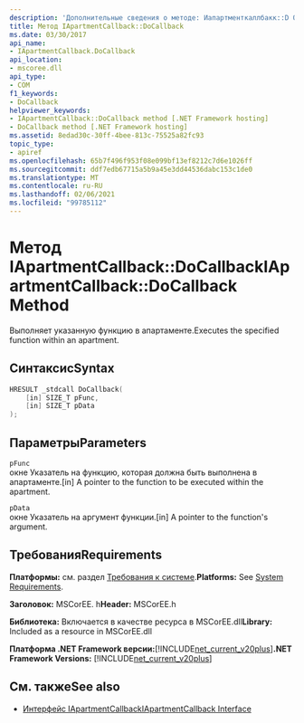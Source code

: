 ```yaml
---
description: 'Дополнительные сведения о методе: Иапартменткаллбакк::D Окаллбакк'
title: Метод IApartmentCallback::DoCallback
ms.date: 03/30/2017
api_name:
- IApartmentCallback.DoCallback
api_location:
- mscoree.dll
api_type:
- COM
f1_keywords:
- DoCallback
helpviewer_keywords:
- IApartmentCallback::DoCallback method [.NET Framework hosting]
- DoCallback method [.NET Framework hosting]
ms.assetid: 8edad30c-30ff-4bee-813c-75525a82fc93
topic_type:
- apiref
ms.openlocfilehash: 65b7f496f953f08e099bf13ef8212c7d6e1026ff
ms.sourcegitcommit: ddf7edb67715a5b9a45e3dd44536dabc153c1de0
ms.translationtype: MT
ms.contentlocale: ru-RU
ms.lasthandoff: 02/06/2021
ms.locfileid: "99785112"
---
```

# <a name="iapartmentcallbackdocallback-method"></a><span data-ttu-id="cd468-103">Метод IApartmentCallback::DoCallback</span><span class="sxs-lookup"><span data-stu-id="cd468-103">IApartmentCallback::DoCallback Method</span></span>

<span data-ttu-id="cd468-104">Выполняет указанную функцию в апартаменте.</span><span class="sxs-lookup"><span data-stu-id="cd468-104">Executes the specified function within an apartment.</span></span>  
  
## <a name="syntax"></a><span data-ttu-id="cd468-105">Синтаксис</span><span class="sxs-lookup"><span data-stu-id="cd468-105">Syntax</span></span>  
  
```cpp  
HRESULT _stdcall DoCallback(  
    [in] SIZE_T pFunc,  
    [in] SIZE_T pData  
);  
```  
  
## <a name="parameters"></a><span data-ttu-id="cd468-106">Параметры</span><span class="sxs-lookup"><span data-stu-id="cd468-106">Parameters</span></span>  

 `pFunc`  
 <span data-ttu-id="cd468-107">окне Указатель на функцию, которая должна быть выполнена в апартаменте.</span><span class="sxs-lookup"><span data-stu-id="cd468-107">[in] A pointer to the function to be executed within the apartment.</span></span>  
  
 `pData`  
 <span data-ttu-id="cd468-108">окне Указатель на аргумент функции.</span><span class="sxs-lookup"><span data-stu-id="cd468-108">[in] A pointer to the function's argument.</span></span>  
  
## <a name="requirements"></a><span data-ttu-id="cd468-109">Требования</span><span class="sxs-lookup"><span data-stu-id="cd468-109">Requirements</span></span>  

 <span data-ttu-id="cd468-110">**Платформы:** см. раздел [Требования к системе](../../get-started/system-requirements.md).</span><span class="sxs-lookup"><span data-stu-id="cd468-110">**Platforms:** See [System Requirements](../../get-started/system-requirements.md).</span></span>  
  
 <span data-ttu-id="cd468-111">**Заголовок:** MSCorEE. h</span><span class="sxs-lookup"><span data-stu-id="cd468-111">**Header:** MSCorEE.h</span></span>  
  
 <span data-ttu-id="cd468-112">**Библиотека:** Включается в качестве ресурса в MSCorEE.dll</span><span class="sxs-lookup"><span data-stu-id="cd468-112">**Library:** Included as a resource in MSCorEE.dll</span></span>  
  
 <span data-ttu-id="cd468-113">**Платформа .NET Framework версии:**[!INCLUDE[net_current_v20plus](../../../../includes/net-current-v20plus-md.md)]</span><span class="sxs-lookup"><span data-stu-id="cd468-113">**.NET Framework Versions:** [!INCLUDE[net_current_v20plus](../../../../includes/net-current-v20plus-md.md)]</span></span>  
  
## <a name="see-also"></a><span data-ttu-id="cd468-114">См. также</span><span class="sxs-lookup"><span data-stu-id="cd468-114">See also</span></span>

- [<span data-ttu-id="cd468-115">Интерфейс IApartmentCallback</span><span class="sxs-lookup"><span data-stu-id="cd468-115">IApartmentCallback Interface</span></span>](iapartmentcallback-interface.md)
